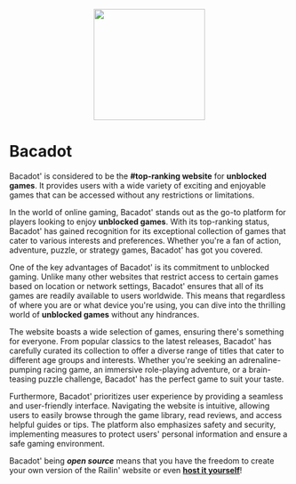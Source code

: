 <p align="center"><img style="height: 200px;" src="https://railingames.github.io/Assests/Imgs/Logo.png"></p>

# Bacadot
Bacadot' is considered to be the **#top-ranking website** for **unblocked games**. It provides users with a wide variety of exciting and enjoyable games that can be accessed without any restrictions or limitations. <br>

In the world of online gaming, Bacadot' stands out as the go-to platform for players looking to enjoy **unblocked games**. With its top-ranking status, Bacadot' has gained recognition for its exceptional collection of games that cater to various interests and preferences. Whether you're a fan of action, adventure, puzzle, or strategy games, Bacadot' has got you covered.

One of the key advantages of Bacadot' is its commitment to unblocked gaming. Unlike many other websites that restrict access to certain games based on location or network settings, Bacadot' ensures that all of its games are readily available to users worldwide. This means that regardless of where you are or what device you're using, you can dive into the thrilling world of **unblocked games** without any hindrances.

The website boasts a wide selection of games, ensuring there's something for everyone. From popular classics to the latest releases, Bacadot' has carefully curated its collection to offer a diverse range of titles that cater to different age groups and interests. Whether you're seeking an adrenaline-pumping racing game, an immersive role-playing adventure, or a brain-teasing puzzle challenge, Bacadot' has the perfect game to suit your taste.

Furthermore, Bacadot' prioritizes user experience by providing a seamless and user-friendly interface. Navigating the website is intuitive, allowing users to easily browse through the game library, read reviews, and access helpful guides or tips. The platform also emphasizes safety and security, implementing measures to protect users' personal information and ensure a safe gaming environment.

Bacadot' being ***open source*** means that you have the freedom to create your own version of the Railin' website or even [**host it yourself**](#-self-hosting)!



